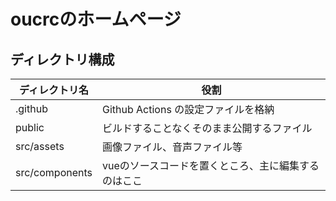 # oucrcのホームページ

## ディレクトリ構成

|ディレクトリ名|役割|
|---|---|
|.github|Github Actions の設定ファイルを格納|
|public|ビルドすることなくそのまま公開するファイル|
|src/assets|画像ファイル、音声ファイル等|
|src/components|vueのソースコードを置くところ、主に編集するのはここ|
